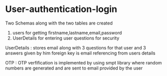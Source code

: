 # User-authentication-login

Two Schemas along with the two tables are created
  1. users for getting firstname,lastname,email,password
  2. UserDetails for entering user questions for security 

UserDetails : stores email along with 3 questions for that user and 3 answers given by him
              foreign key is email referencing from users details 

OTP : OTP verfification is implemented by using smpt library where random numbers are generated and are sent to 
      email provided by the user 
      
